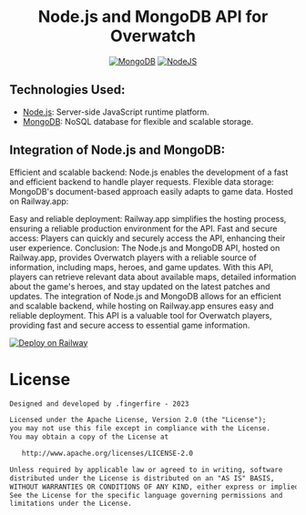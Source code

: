 <h1 align="center">
Node.js and MongoDB API for Overwatch
</h1>
<p align="center">
  <a href="https://www.mongodb.com"><img alt="MongoDB" src="https://img.shields.io/badge/-MongoDB-4EA94B?logo=mongodb&logoColor=white&style=plastic"/></a>
   <a href="https://nodejs.org"><img alt="NodeJS" src="https://img.shields.io/badge/-NodeJS-43853D?logo=node.js&logoColor=white&style=plastic"/></a>
</p>


## Technologies Used:

- [Node.js](https://nodejs.org/): Server-side JavaScript runtime platform.
- [MongoDB](https://www.mongodb.com/): NoSQL database for flexible and scalable storage.

## Integration of Node.js and MongoDB:

Efficient and scalable backend: Node.js enables the development of a fast and efficient backend to handle player requests.
Flexible data storage: MongoDB's document-based approach easily adapts to game data.
Hosted on Railway.app:

Easy and reliable deployment: Railway.app simplifies the hosting process, ensuring a reliable production environment for the API.
Fast and secure access: Players can quickly and securely access the API, enhancing their user experience.
Conclusion: The Node.js and MongoDB API, hosted on Railway.app, provides Overwatch players with a reliable source of information, including maps, heroes, and game updates. With this API, players can retrieve relevant data about available maps, detailed information about the game's heroes, and stay updated on the latest patches and updates. The integration of Node.js and MongoDB allows for an efficient and scalable backend, while hosting on Railway.app ensures easy and reliable deployment. This API is a valuable tool for Overwatch players, providing fast and secure access to essential game information.

[![Deploy on Railway](https://railway.app/button.svg)](https://railway.app/new/template/Abo1zu?referralCode=alphasec)

# License
```xml
Designed and developed by .fingerfire - 2023 

Licensed under the Apache License, Version 2.0 (the "License");
you may not use this file except in compliance with the License.
You may obtain a copy of the License at

   http://www.apache.org/licenses/LICENSE-2.0

Unless required by applicable law or agreed to in writing, software
distributed under the License is distributed on an "AS IS" BASIS,
WITHOUT WARRANTIES OR CONDITIONS OF ANY KIND, either express or implied.
See the License for the specific language governing permissions and
limitations under the License.
```
